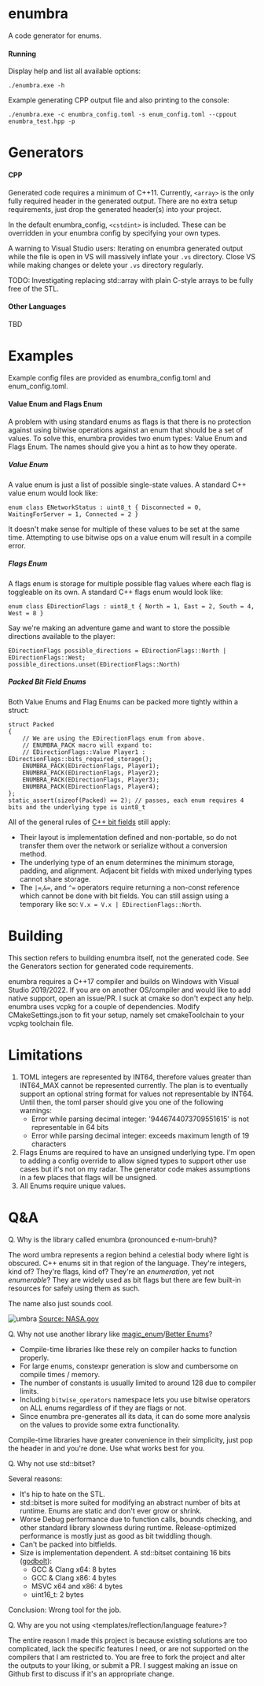 # enumbra
A code generator for enums.

#### Running
Display help and list all available options:

`./enumbra.exe -h`

Example generating CPP output file and also printing to the console:

`./enumbra.exe -c enumbra_config.toml -s enum_config.toml --cppout enumbra_test.hpp -p`

# Generators

#### CPP
Generated code requires a minimum of C++11. 
Currently, `<array>` is the only fully required header in the generated output. 
There are no extra setup requirements, just drop the generated header(s) into your project.

In the default enumbra_config, `<cstdint>` is included. These can be overridden in your enumbra config by specifying your own types.

A warning to Visual Studio users: Iterating on enumbra generated output while the file is open in VS will massively inflate your `.vs` directory. 
Close VS while making changes or delete your `.vs` directory regularly.

TODO: Investigating replacing std::array with plain C-style arrays to be fully free of the STL.

#### Other Languages
TBD

# Examples
Example config files are provided as enumbra_config.toml and enum_config.toml.

#### Value Enum and Flags Enum
A problem with using standard enums as flags is that there is no protection against using bitwise operations against an enum that should be a set of values. 
To solve this, enumbra provides two enum types: Value Enum and Flags Enum. The names should give you a hint as to how they operate.

##### Value Enum
A value enum is just a list of possible single-state values.
A standard C++ value enum would look like: 

`enum class ENetworkStatus : uint8_t { Disconnected = 0, WaitingForServer = 1, Connected = 2 }`

It doesn't make sense for multiple of these values to be set at the same time. Attempting to use bitwise ops on a value enum will result in a compile error.

##### Flags Enum
A flags enum is storage for multiple possible flag values where each flag is toggleable on its own. 
A standard C++ flags enum would look like: 

`enum class EDirectionFlags : uint8_t { North = 1, East = 2, South = 4, West = 8 }`

Say we're making an adventure game and want to store the possible directions available to the player:
```
EDirectionFlags possible_directions = EDirectionFlags::North | EDirectionFlags::West;
possible_directions.unset(EDirectionFlags::North)
```

##### Packed Bit Field Enums
Both Value Enums and Flag Enums can be packed more tightly within a struct:
```
struct Packed
{
    // We are using the EDirectionFlags enum from above.
    // ENUMBRA_PACK macro will expand to:
    // EDirectionFlags::Value Player1 : EDirectionFlags::bits_required_storage();
    ENUMBRA_PACK(EDirectionFlags, Player1);
    ENUMBRA_PACK(EDirectionFlags, Player2);
    ENUMBRA_PACK(EDirectionFlags, Player3);
    ENUMBRA_PACK(EDirectionFlags, Player4);
};
static_assert(sizeof(Packed) == 2); // passes, each enum requires 4 bits and the underlying type is uint8_t
```

All of the general rules of [C++ bit fields](https://en.cppreference.com/w/cpp/language/bit_field) still apply:
* Their layout is implementation defined and non-portable, so do not transfer them over the network or serialize without a conversion method.
* The underlying type of an enum determines the minimum storage, padding, and alignment. Adjacent bit fields with mixed underlying types cannot share storage.
* The `|=`,`&=`, and `^=` operators require returning a non-const reference which cannot be done with bit fields. You can still assign using a temporary like so: `V.x = V.x | EDirectionFlags::North`.

# Building
This section refers to building enumbra itself, not the generated code. See the Generators section for generated code requirements.

enumbra requires a C++17 compiler and builds on Windows with Visual Studio 2019/2022. 
If you are on another OS/compiler and would like to add native support, open an issue/PR. I suck at cmake so don't expect any help.
enumbra uses vcpkg for a couple of dependencies. Modify CMakeSettings.json to fit your setup, namely set cmakeToolchain to your vcpkg toolchain file.

# Limitations
1. TOML integers are represented by INT64, therefore values greater than INT64_MAX cannot be represented currently. The plan is to eventually support an optional string format for values not representable by INT64. Until then, the toml parser should give you one of the following warnings:
	* Error while parsing decimal integer: '9446744073709551615' is not representable in 64 bits
	* Error while parsing decimal integer: exceeds maximum length of 19 characters
2. Flags Enums are required to have an unsigned underlying type. I'm open to adding a config override to allow signed types to support other use cases but it's not on my radar. The generator code makes assumptions in a few places that flags will be unsigned.
3. All Enums require unique values.

# Q&A
Q. Why is the library called enumbra (pronounced e-num-bruh)?

The word umbra represents a region behind a celestial body where light is obscured. C++ enums sit in that region of the language. They're integers, kind of? They're flags, kind of? They're an *enumeration*, yet not *enumerable*? They are widely used as bit flags but there are few built-in resources for safely using them as such.

The name also just sounds cool.

![umbra](https://www.nasa.gov/sites/default/files/umbra-penumbra.jpg)
[Source: NASA.gov](https://www.nasa.gov/audience/forstudents/k-4/stories/umbra-and-penumbra)

Q. Why not use another library like [magic_enum](https://github.com/Neargye/magic_enum)/[Better Enums](http://aantron.github.io/better-enums/index.html)?

* Compile-time libraries like these rely on compiler hacks to function properly. 
* For large enums, constexpr generation is slow and cumbersome on compile times / memory.
* The number of constants is usually limited to around 128 due to compiler limits.
* Including `bitwise_operators` namespace lets you use bitwise operators on ALL enums regardless of if they are flags or not.
* Since enumbra pre-generates all its data, it can do some more analysis on the values to provide some extra functionality.

Compile-time libraries have greater convenience in their simplicity, just pop the header in and you're done. Use what works best for you.

Q. Why not use std::bitset?

Several reasons:
* It's hip to hate on the STL.
* std::bitset is more suited for modifying an abstract number of bits at runtime. Enums are static and don't ever grow or shrink.
* Worse Debug performance due to function calls, bounds checking, and other standard library slowness during runtime. Release-optimized performance is mostly just as good as bit twiddling though.
* Can't be packed into bitfields.
* Size is implementation dependent. A std::bitset containing 16 bits ([godbolt](https://godbolt.org/z/v3vxe9oYf)):
    * GCC & Clang x64: 8 bytes
    * GCC & Clang x86: 4 bytes
    * MSVC x64 and x86: 4 bytes
    * uint16_t: 2 bytes

Conclusion: Wrong tool for the job.

Q. Why are you not using <templates/reflection/language feature>?

The entire reason I made this project is because existing solutions are too complicated, lack the specific features I need, or are not supported on the compilers that I am restricted to. You are free to fork the project and alter the outputs to your liking, or submit a PR. I suggest making an issue on Github first to discuss if it's an appropriate change.
